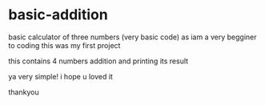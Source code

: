 # basic-addition
basic calculator of three numbers (very basic code)
as iam a very begginer to coding this was my first project 

this contains 4 numbers addition and printing its result

ya very simple! i hope u loved it


thankyou
